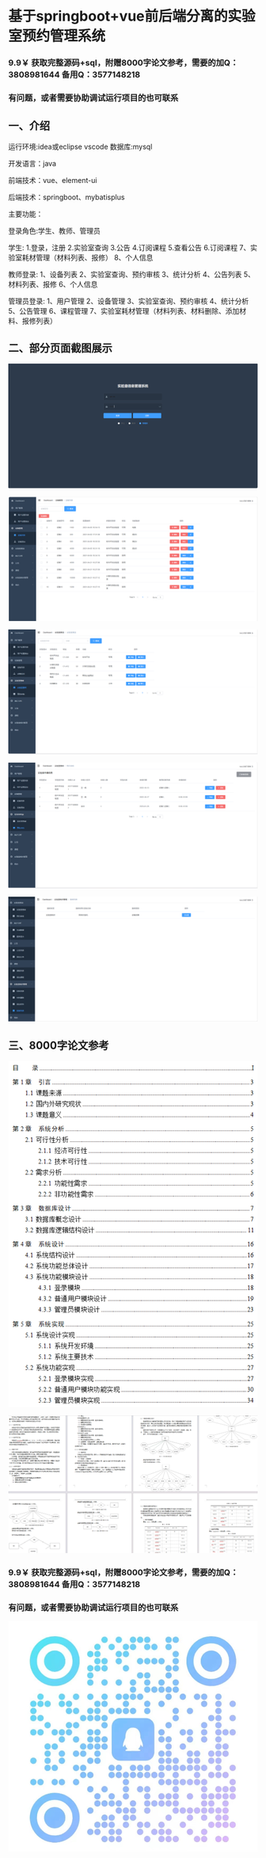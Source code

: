 # 基于springboot+vue前后端分离的实验室预约管理系统

### 9.9￥ 获取完整源码+sql，附赠8000字论文参考，需要的加Q：3808981644 备用Q：3577148218
### 有问题，或者需要协助调试运行项目的也可联系

## 一、介绍

运行环境:idea或eclipse vscode 数据库:mysql

开发语言：java

前端技术：vue、element-ui

后端技术：springboot、mybatisplus

主要功能：

登录角色:学生、教师、管理员

学生:
1.登录，注册
2.实验室查询
3.公告
4.订阅课程
5.查看公告
6.订阅课程
7、实验室耗材管理（材料列表、报修）
8、个人信息

教师登录:
1、设备列表
2、实验室查询、预约审核
3、统计分析
4、公告列表
5、材料列表、报修
6、个人信息

管理员登录:
1、用户管理
2、设备管理
3、实验室查询、预约审核
4、统计分析
5、公告管理
6、课程管理
7、实验室耗材管理（材料列表、材料删除、添加材料、报修列表）

## 二、部分页面截图展示

![img_3.png](imgs/img_3.png)

![img_4.png](imgs/img_4.png)

![img_5.png](imgs/img_5.png)

![img_6.png](imgs/img_6.png)

![img_7.png](imgs/img_7.png)

## 三、8000字论文参考

![img_1.png](imgs/img_1.png)

![img_2.png](imgs/img_2.png)

### 9.9￥ 获取完整源码+sql，附赠8000字论文参考，需要的加Q：3808981644 备用Q：3577148218
### 有问题，或者需要协助调试运行项目的也可联系

![img.png](imgs/img.png)


